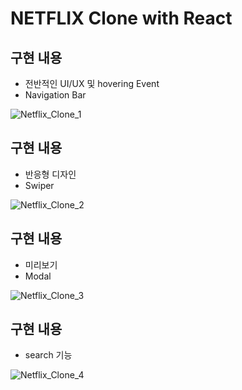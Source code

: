 # NETFLIX Clone with React

## 구현 내용
- 전반적인 UI/UX 및 hovering Event
- Navigation Bar

![Netflix_Clone_1](https://user-images.githubusercontent.com/79683614/159407059-e2341986-76f4-4581-ae81-718d0929a7be.gif)

## 구현 내용
- 반응형 디자인
- Swiper

![Netflix_Clone_2](https://user-images.githubusercontent.com/79683614/159407065-5965198b-896c-4575-b40d-0be2cb1b3ca5.gif)

## 구현 내용
- 미리보기
- Modal

![Netflix_Clone_3](https://user-images.githubusercontent.com/79683614/159407069-5a4038f5-8fb1-4662-8c9d-7c3362257474.gif)

## 구현 내용
- search 기능


![Netflix_Clone_4](https://user-images.githubusercontent.com/79683614/159407068-31be8fed-b62f-49ec-a9a4-6ef721352745.gif)
